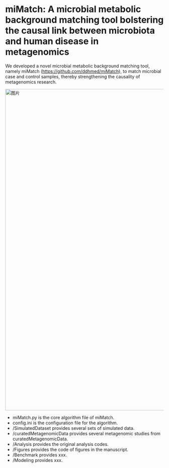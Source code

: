 # miMatch: A microbial metabolic background matching tool bolstering the causal link between microbiota and human disease in metagenomics

We developed a novel microbial metabolic background matching tool, namely miMatch (https://github.com/ddhmed/miMatch), to match microbial case and control samples, thereby strengthening the causality of metagenomics research.

<img width="1023" alt="图片" src="https://user-images.githubusercontent.com/15136517/215239644-232227da-a44e-4441-abff-ce860674da11.png">


- miMatch.py is the core algorithm file of miMatch.
- config.ini is the configuration file for the algorithm.
- /SimulatedDataset provides several sets of simulated data.
- /curatedMetagenomicData provides several metagenomic studies from curatedMetagenomicData.
- /Analysis provides the original analysis codes.
- /Figures provides the code of figures in the manuscript.
- /Benchmark provides xxx.
- /Modeling provides xxx.
